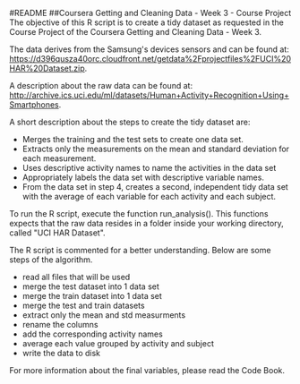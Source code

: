 #README
##Coursera Getting and Cleaning Data - Week 3 - Course Project
The objective of this R script is to create a tidy dataset as requested in the Course Project of the Coursera Getting and Cleaning Data - Week 3.

The data derives from the Samsung's devices sensors and can be found at: https://d396qusza40orc.cloudfront.net/getdata%2Fprojectfiles%2FUCI%20HAR%20Dataset.zip.

A description about the raw data can be found at: http://archive.ics.uci.edu/ml/datasets/Human+Activity+Recognition+Using+Smartphones.

A short description about the steps to create the tidy dataset are:
* Merges the training and the test sets to create one data set.
* Extracts only the measurements on the mean and standard deviation for each measurement. 
* Uses descriptive activity names to name the activities in the data set
* Appropriately labels the data set with descriptive variable names. 
* From the data set in step 4, creates a second, independent tidy data set with the average of each variable for each activity and each subject.

To run the R script, execute the function run_analysis(). This functions expects that the raw data resides in a folder inside your working directory, called "UCI HAR Dataset".

The R script is commented for a better understanding. Below are some steps of the algorithm.
* read all files that will be used
* merge the test dataset into 1 data set
* merge the train dataset into 1 data set
* merge the test and train datasets
* extract only the mean and std measurments
* rename the columns
* add the corresponding activity names
* average each value grouped by activity and subject
* write the data to disk

For more information about the final variables, please read the Code Book.